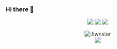 ### Hi there 👋

<p align="center">
    <a href="https://instagram.com/orh4nyigit" target"blank_"><img src="https://img.shields.io/badge/INSTAGRAM%20-DC3175.svg?&style=for-the-badge&logo=instagram&logoColor=white"></a>
       <a href="https://sptfy.com/orhanyigit" target"blank_"><img src="https://img.shields.io/badge/Spotify%20-1ed760.svg?&style=for-the-badge&logo=spotify&logoColor=white"></a>
       <a href="https://steamcommunity.com/id/orhanyigit_" target"blank_"><img src="https://img.shields.io/badge/Steam%20-111111.svg?&style=for-the-badge&logo=steam&logoColor=white"></a></a>
</p>

    
<div>
    <div align="center">
    <img src="https://count.getloli.com/get/@:liwnstar" alt=":liwnstar" />
</div>

<div align="center">
   <a href="https://discord.com/users/289425704305819660" target="_blank">
      <img src="https://lanyard-profile-readme.vercel.app/api/289425704305819660">
   </a>
</div>
